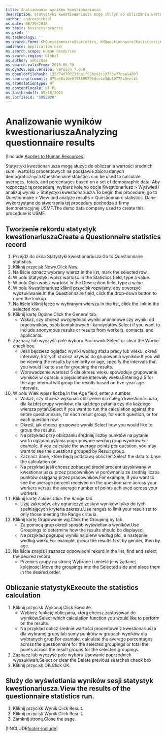 ```yaml
---
title: Analizowanie wyników kwestionariusza
description: Statystyki kwestionariusza mogą służyć do obliczania wartości średnich, sum i wartości procentowych na podstawie zbioru danych demograficznych.
author: andreabichsel
ms.date: 08/29/2018
ms.topic: business-process
ms.prod: ''
ms.technology: ''
ms.search.form: KMQuestionnaireStatistics, KMQuestionnaireStatisticsLine, HcmLearningWorkspace
audience: Application User
ms.search.scope: Human Resources
ms.search.region: Global
ms.author: anbichse
ms.search.validFrom: 2016-06-30
ms.dyn365.ops.version: Version 7.0.0
ms.openlocfilehash: 135d74d70023fbe1f52b292c09733e77baa14003
ms.sourcegitcommit: 879ee8a10e6158885795dce4b3db5077540eec41
ms.translationtype: HT
ms.contentlocale: pl-PL
ms.lasthandoff: 05/18/2021
ms.locfileid: "6052920"
---
```

# <a name="analyzing-questionnaire-results"></a><span data-ttu-id="62a43-103">Analizowanie wyników kwestionariusza</span><span class="sxs-lookup"><span data-stu-id="62a43-103">Analyzing questionnaire results</span></span>

[!include [Applies to Human Resources](../includes/applies-to-hr.md)]



<span data-ttu-id="62a43-104">Statystyki kwestionariusza mogą służyć do obliczania wartości średnich, sum i wartości procentowych na podstawie zbioru danych demograficznych.</span><span class="sxs-lookup"><span data-stu-id="62a43-104">Questionnaire statistics can be used to calculate averages, totals, and percentages based on a set of demographic data.</span></span> <span data-ttu-id="62a43-105">Aby rozpocząć tę procedurę, wybierz kolejno opcje Kwestionariusz > Wyświetl i analizuj wyniki > Statystyki kwestionariusza.</span><span class="sxs-lookup"><span data-stu-id="62a43-105">To begin this procedure, go to Questionnaire > View and analyze results > Questionnaire statistics.</span></span> <span data-ttu-id="62a43-106">Dane wykorzystane do stworzenia tej procedury pochodzą z firmy demonstracyjnej USMF.</span><span class="sxs-lookup"><span data-stu-id="62a43-106">The demo data company used to create this procedure is USMF.</span></span>


## <a name="create-a-questionnaire-statistics-record"></a><span data-ttu-id="62a43-107">Tworzenie rekordu statystyk kwestionariusza</span><span class="sxs-lookup"><span data-stu-id="62a43-107">Create a Questionnaire statistics record</span></span>
1. <span data-ttu-id="62a43-108">Przejdź do okna Statystyki kwestionariusza.</span><span class="sxs-lookup"><span data-stu-id="62a43-108">Go to Questionnaire statistics.</span></span>
2. <span data-ttu-id="62a43-109">Kliknij przycisk Nowy.</span><span class="sxs-lookup"><span data-stu-id="62a43-109">Click New.</span></span>
3. <span data-ttu-id="62a43-110">Na liście oznacz wybrany wiersz.</span><span class="sxs-lookup"><span data-stu-id="62a43-110">In the list, mark the selected row.</span></span>
4. <span data-ttu-id="62a43-111">W polu Statystyki wpisz wartość.</span><span class="sxs-lookup"><span data-stu-id="62a43-111">In the Statistics field, type a value.</span></span>
5. <span data-ttu-id="62a43-112">W polu Opis wpisz wartość.</span><span class="sxs-lookup"><span data-stu-id="62a43-112">In the Description field, type a value.</span></span>
6. <span data-ttu-id="62a43-113">W polu Kwestionariusz kliknij przycisk rozwijany, aby otworzyć wyszukiwanie.</span><span class="sxs-lookup"><span data-stu-id="62a43-113">In the Questionnaire field, click the drop-down button to open the lookup.</span></span>
7. <span data-ttu-id="62a43-114">Na liście kliknij łącze w wybranym wierszu.</span><span class="sxs-lookup"><span data-stu-id="62a43-114">In the list, click the link in the selected row.</span></span>
8. <span data-ttu-id="62a43-115">Kliknij kartę Ogólne.</span><span class="sxs-lookup"><span data-stu-id="62a43-115">Click the General tab.</span></span>
    * <span data-ttu-id="62a43-116">Wskaż, czy chcesz uwzględniać wyniki anonimowe czy wyniki od pracowników, osób kontaktowych i kandydatów.</span><span class="sxs-lookup"><span data-stu-id="62a43-116">Select if you want to include anonymous results or results from workers, contacts, and applicants.</span></span>  
9. <span data-ttu-id="62a43-117">Zaznacz lub wyczyść pole wyboru Pracownik.</span><span class="sxs-lookup"><span data-stu-id="62a43-117">Select or clear the Worker check box.</span></span>
    * <span data-ttu-id="62a43-118">Jeśli będziesz oglądać wyniki według stażu pracy lub wieku, określ interwały, których chcesz używać do grupowania wyników.</span><span class="sxs-lookup"><span data-stu-id="62a43-118">If you will be viewing the results by seniority or age, specify the intervals that you would like to use for grouping the results.</span></span>  
    * <span data-ttu-id="62a43-119">Wprowadzenie wartości 5 dla okresu wieku spowoduje grupowanie wyników w oparciu o pięcioletnie interwały wieku.</span><span class="sxs-lookup"><span data-stu-id="62a43-119">Entering a 5 for the age interval will group the results based on five-year age intervals.</span></span>  
10. <span data-ttu-id="62a43-120">W polu Wiek wpisz liczbę.</span><span class="sxs-lookup"><span data-stu-id="62a43-120">In the Age field, enter a number.</span></span>
    * <span data-ttu-id="62a43-121">Wskaż, czy chcesz wykonać obliczenie dla całego kwestionariusza, dla każdej grupy wyników, dla każdego pytania czy dla każdego wiersza pytań.</span><span class="sxs-lookup"><span data-stu-id="62a43-121">Select if you want to run the calculation against the entire questionnaire, for each result group, for each question, or for each question row.</span></span>  
    * <span data-ttu-id="62a43-122">Określ, jak chcesz grupować wyniki.</span><span class="sxs-lookup"><span data-stu-id="62a43-122">Select how you would like to group the results.</span></span>  
    * <span data-ttu-id="62a43-123">Na przykład przy obliczaniu średniej liczby punktów na pytanie warto oglądać pytania pogrupowane według grup wyników.</span><span class="sxs-lookup"><span data-stu-id="62a43-123">For example, if you calculate the average points per question, you may want to see the questions grouped by Result group.</span></span>  
    * <span data-ttu-id="62a43-124">Zaznacz dane, które będą podstawą obliczeń.</span><span class="sxs-lookup"><span data-stu-id="62a43-124">Select the data to base the calculation on.</span></span>  
    * <span data-ttu-id="62a43-125">Na przykład jeśli chcesz zobaczyć średni procent uzyskiwany w kwestionariuszu przez pracowników w porównaniu ze średnią liczba punktów osiąganą przez pracowników.</span><span class="sxs-lookup"><span data-stu-id="62a43-125">For example, if you want to see the average percent received on the questionnaire across your workers versus the average number of points achieved across your workers.</span></span>  
11. <span data-ttu-id="62a43-126">Kliknij kartę Zakres.</span><span class="sxs-lookup"><span data-stu-id="62a43-126">Click the Range tab.</span></span>
    * <span data-ttu-id="62a43-127">Użyj zakresów, aby ograniczyć zestaw wyników tylko do tych spełniających kryteria zakresu.</span><span class="sxs-lookup"><span data-stu-id="62a43-127">Use ranges to limit your result set to only those meeting the Range criteria.</span></span>  
12. <span data-ttu-id="62a43-128">Kliknij kartę Grupowanie wg.</span><span class="sxs-lookup"><span data-stu-id="62a43-128">Click the Grouping by tab.</span></span>
    * <span data-ttu-id="62a43-129">Za pomocą grup określ sposób wyświetlania wyników.</span><span class="sxs-lookup"><span data-stu-id="62a43-129">Use Groupings to determine how the results should be displayed.</span></span>  
    * <span data-ttu-id="62a43-130">Na przykład pogrupuj wyniki najpierw według płci, a następnie według wieku.</span><span class="sxs-lookup"><span data-stu-id="62a43-130">For example, group the results first by gender, then by age.</span></span>  
13. <span data-ttu-id="62a43-131">Na liście znajdź i zaznacz odpowiedni rekord.</span><span class="sxs-lookup"><span data-stu-id="62a43-131">In the list, find and select the desired record.</span></span>
    * <span data-ttu-id="62a43-132">Przenieś grupy na stronę Wybrane i umieść je w żądanej kolejności.</span><span class="sxs-lookup"><span data-stu-id="62a43-132">Move the groupings into the Selected side and place them in the desired order.</span></span>  

## <a name="execute-the-statistics-calculation"></a><span data-ttu-id="62a43-133">Obliczanie statystyk</span><span class="sxs-lookup"><span data-stu-id="62a43-133">Execute the statistics calculation</span></span>
1. <span data-ttu-id="62a43-134">Kliknij przycisk Wykonaj.</span><span class="sxs-lookup"><span data-stu-id="62a43-134">Click Execute.</span></span>
    * <span data-ttu-id="62a43-135">Wybierz funkcję obliczania, którą chcesz zastosować do wyników.</span><span class="sxs-lookup"><span data-stu-id="62a43-135">Select which calculation function you would like to perform on the results.</span></span>  
    * <span data-ttu-id="62a43-136">Na przykład oblicz średnie wartości procentowe z kwestionariusza dla wybranej grupy lub sumy punktów w grupach wyników dla wybranych grup.</span><span class="sxs-lookup"><span data-stu-id="62a43-136">For example, calculate the average percentages across the questionnaire for the selected groupings or total the points across the result groups for the selected groupings.</span></span>  
2. <span data-ttu-id="62a43-137">Zaznacz lub wyczyść pole wyboru Usuwanie poprzednich wyszukiwań.</span><span class="sxs-lookup"><span data-stu-id="62a43-137">Select or clear the Delete previous searches check box.</span></span>
3. <span data-ttu-id="62a43-138">Kliknij przycisk OK.</span><span class="sxs-lookup"><span data-stu-id="62a43-138">Click OK.</span></span>

## <a name="view-the-results-of-the-questionnaire-statistics-run"></a><span data-ttu-id="62a43-139">Służy do wyświetlania wyników sesji statystyk kwestionariusza.</span><span class="sxs-lookup"><span data-stu-id="62a43-139">View the results of the questionnaire statistics run.</span></span>
1. <span data-ttu-id="62a43-140">Kliknij przycisk Wynik.</span><span class="sxs-lookup"><span data-stu-id="62a43-140">Click Result.</span></span>
2. <span data-ttu-id="62a43-141">Kliknij przycisk Wynik.</span><span class="sxs-lookup"><span data-stu-id="62a43-141">Click Result.</span></span>
3. <span data-ttu-id="62a43-142">Zamknij stronę.</span><span class="sxs-lookup"><span data-stu-id="62a43-142">Close the page.</span></span>



[!INCLUDE[footer-include](../includes/footer-banner.md)]